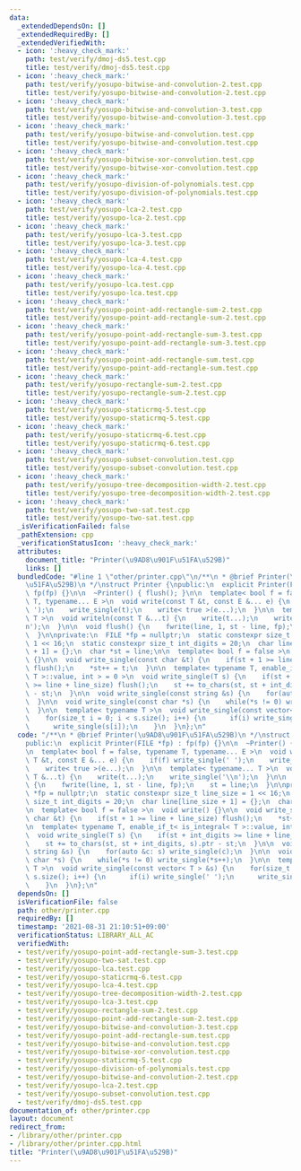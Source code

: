 ```yaml
---
data:
  _extendedDependsOn: []
  _extendedRequiredBy: []
  _extendedVerifiedWith:
  - icon: ':heavy_check_mark:'
    path: test/verify/dmoj-ds5.test.cpp
    title: test/verify/dmoj-ds5.test.cpp
  - icon: ':heavy_check_mark:'
    path: test/verify/yosupo-bitwise-and-convolution-2.test.cpp
    title: test/verify/yosupo-bitwise-and-convolution-2.test.cpp
  - icon: ':heavy_check_mark:'
    path: test/verify/yosupo-bitwise-and-convolution-3.test.cpp
    title: test/verify/yosupo-bitwise-and-convolution-3.test.cpp
  - icon: ':heavy_check_mark:'
    path: test/verify/yosupo-bitwise-and-convolution.test.cpp
    title: test/verify/yosupo-bitwise-and-convolution.test.cpp
  - icon: ':heavy_check_mark:'
    path: test/verify/yosupo-bitwise-xor-convolution.test.cpp
    title: test/verify/yosupo-bitwise-xor-convolution.test.cpp
  - icon: ':heavy_check_mark:'
    path: test/verify/yosupo-division-of-polynomials.test.cpp
    title: test/verify/yosupo-division-of-polynomials.test.cpp
  - icon: ':heavy_check_mark:'
    path: test/verify/yosupo-lca-2.test.cpp
    title: test/verify/yosupo-lca-2.test.cpp
  - icon: ':heavy_check_mark:'
    path: test/verify/yosupo-lca-3.test.cpp
    title: test/verify/yosupo-lca-3.test.cpp
  - icon: ':heavy_check_mark:'
    path: test/verify/yosupo-lca-4.test.cpp
    title: test/verify/yosupo-lca-4.test.cpp
  - icon: ':heavy_check_mark:'
    path: test/verify/yosupo-lca.test.cpp
    title: test/verify/yosupo-lca.test.cpp
  - icon: ':heavy_check_mark:'
    path: test/verify/yosupo-point-add-rectangle-sum-2.test.cpp
    title: test/verify/yosupo-point-add-rectangle-sum-2.test.cpp
  - icon: ':heavy_check_mark:'
    path: test/verify/yosupo-point-add-rectangle-sum-3.test.cpp
    title: test/verify/yosupo-point-add-rectangle-sum-3.test.cpp
  - icon: ':heavy_check_mark:'
    path: test/verify/yosupo-point-add-rectangle-sum.test.cpp
    title: test/verify/yosupo-point-add-rectangle-sum.test.cpp
  - icon: ':heavy_check_mark:'
    path: test/verify/yosupo-rectangle-sum-2.test.cpp
    title: test/verify/yosupo-rectangle-sum-2.test.cpp
  - icon: ':heavy_check_mark:'
    path: test/verify/yosupo-staticrmq-5.test.cpp
    title: test/verify/yosupo-staticrmq-5.test.cpp
  - icon: ':heavy_check_mark:'
    path: test/verify/yosupo-staticrmq-6.test.cpp
    title: test/verify/yosupo-staticrmq-6.test.cpp
  - icon: ':heavy_check_mark:'
    path: test/verify/yosupo-subset-convolution.test.cpp
    title: test/verify/yosupo-subset-convolution.test.cpp
  - icon: ':heavy_check_mark:'
    path: test/verify/yosupo-tree-decomposition-width-2.test.cpp
    title: test/verify/yosupo-tree-decomposition-width-2.test.cpp
  - icon: ':heavy_check_mark:'
    path: test/verify/yosupo-two-sat.test.cpp
    title: test/verify/yosupo-two-sat.test.cpp
  _isVerificationFailed: false
  _pathExtension: cpp
  _verificationStatusIcon: ':heavy_check_mark:'
  attributes:
    document_title: "Printer(\u9AD8\u901F\u51FA\u529B)"
    links: []
  bundledCode: "#line 1 \"other/printer.cpp\"\n/**\n * @brief Printer(\u9AD8\u901F\
    \u51FA\u529B)\n */\nstruct Printer {\npublic:\n  explicit Printer(FILE *fp) :\
    \ fp(fp) {}\n\n  ~Printer() { flush(); }\n\n  template< bool f = false, typename\
    \ T, typename... E >\n  void write(const T &t, const E &... e) {\n    if(f) write_single('\
    \ ');\n    write_single(t);\n    write< true >(e...);\n  }\n\n  template< typename...\
    \ T >\n  void writeln(const T &...t) {\n    write(t...);\n    write_single('\\\
    n');\n  }\n\n  void flush() {\n    fwrite(line, 1, st - line, fp);\n    st = line;\n\
    \  }\n\nprivate:\n  FILE *fp = nullptr;\n  static constexpr size_t line_size =\
    \ 1 << 16;\n  static constexpr size_t int_digits = 20;\n  char line[line_size\
    \ + 1] = {};\n  char *st = line;\n\n  template< bool f = false >\n  void write()\
    \ {}\n\n  void write_single(const char &t) {\n    if(st + 1 >= line + line_size)\
    \ flush();\n    *st++ = t;\n  }\n\n  template< typename T, enable_if_t< is_integral<\
    \ T >::value, int > = 0 >\n  void write_single(T s) {\n    if(st + int_digits\
    \ >= line + line_size) flush();\n    st += to_chars(st, st + int_digits, s).ptr\
    \ - st;\n  }\n\n  void write_single(const string &s) {\n    for(auto &c: s) write_single(c);\n\
    \  }\n\n  void write_single(const char *s) {\n    while(*s != 0) write_single(*s++);\n\
    \  }\n\n  template< typename T >\n  void write_single(const vector< T > &s) {\n\
    \    for(size_t i = 0; i < s.size(); i++) {\n      if(i) write_single(' ');\n\
    \      write_single(s[i]);\n    }\n  }\n};\n"
  code: "/**\n * @brief Printer(\u9AD8\u901F\u51FA\u529B)\n */\nstruct Printer {\n\
    public:\n  explicit Printer(FILE *fp) : fp(fp) {}\n\n  ~Printer() { flush(); }\n\
    \n  template< bool f = false, typename T, typename... E >\n  void write(const\
    \ T &t, const E &... e) {\n    if(f) write_single(' ');\n    write_single(t);\n\
    \    write< true >(e...);\n  }\n\n  template< typename... T >\n  void writeln(const\
    \ T &...t) {\n    write(t...);\n    write_single('\\n');\n  }\n\n  void flush()\
    \ {\n    fwrite(line, 1, st - line, fp);\n    st = line;\n  }\n\nprivate:\n  FILE\
    \ *fp = nullptr;\n  static constexpr size_t line_size = 1 << 16;\n  static constexpr\
    \ size_t int_digits = 20;\n  char line[line_size + 1] = {};\n  char *st = line;\n\
    \n  template< bool f = false >\n  void write() {}\n\n  void write_single(const\
    \ char &t) {\n    if(st + 1 >= line + line_size) flush();\n    *st++ = t;\n  }\n\
    \n  template< typename T, enable_if_t< is_integral< T >::value, int > = 0 >\n\
    \  void write_single(T s) {\n    if(st + int_digits >= line + line_size) flush();\n\
    \    st += to_chars(st, st + int_digits, s).ptr - st;\n  }\n\n  void write_single(const\
    \ string &s) {\n    for(auto &c: s) write_single(c);\n  }\n\n  void write_single(const\
    \ char *s) {\n    while(*s != 0) write_single(*s++);\n  }\n\n  template< typename\
    \ T >\n  void write_single(const vector< T > &s) {\n    for(size_t i = 0; i <\
    \ s.size(); i++) {\n      if(i) write_single(' ');\n      write_single(s[i]);\n\
    \    }\n  }\n};\n"
  dependsOn: []
  isVerificationFile: false
  path: other/printer.cpp
  requiredBy: []
  timestamp: '2021-08-31 21:10:51+09:00'
  verificationStatus: LIBRARY_ALL_AC
  verifiedWith:
  - test/verify/yosupo-point-add-rectangle-sum-3.test.cpp
  - test/verify/yosupo-two-sat.test.cpp
  - test/verify/yosupo-lca.test.cpp
  - test/verify/yosupo-staticrmq-6.test.cpp
  - test/verify/yosupo-lca-4.test.cpp
  - test/verify/yosupo-tree-decomposition-width-2.test.cpp
  - test/verify/yosupo-lca-3.test.cpp
  - test/verify/yosupo-rectangle-sum-2.test.cpp
  - test/verify/yosupo-point-add-rectangle-sum-2.test.cpp
  - test/verify/yosupo-bitwise-and-convolution-3.test.cpp
  - test/verify/yosupo-point-add-rectangle-sum.test.cpp
  - test/verify/yosupo-bitwise-and-convolution.test.cpp
  - test/verify/yosupo-bitwise-xor-convolution.test.cpp
  - test/verify/yosupo-staticrmq-5.test.cpp
  - test/verify/yosupo-division-of-polynomials.test.cpp
  - test/verify/yosupo-bitwise-and-convolution-2.test.cpp
  - test/verify/yosupo-lca-2.test.cpp
  - test/verify/yosupo-subset-convolution.test.cpp
  - test/verify/dmoj-ds5.test.cpp
documentation_of: other/printer.cpp
layout: document
redirect_from:
- /library/other/printer.cpp
- /library/other/printer.cpp.html
title: "Printer(\u9AD8\u901F\u51FA\u529B)"
---
```

